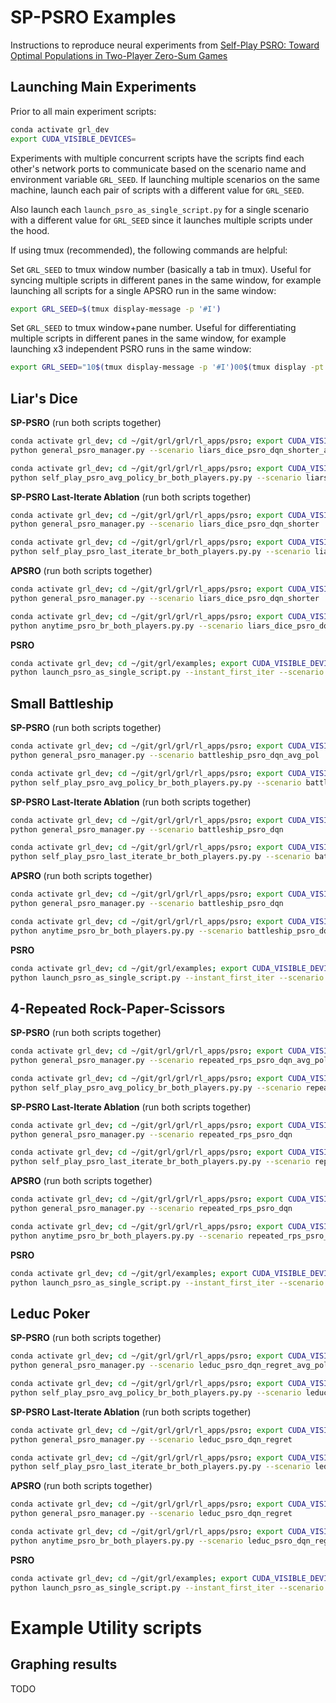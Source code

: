 # SP-PSRO Examples

Instructions to reproduce neural experiments from [Self-Play PSRO: Toward Optimal Populations in
Two-Player Zero-Sum Games](https://arxiv.org/abs/2207.06541)

## Launching Main Experiments

Prior to all main experiment scripts:
```bash
conda activate grl_dev
export CUDA_VISIBLE_DEVICES=
```

Experiments with multiple concurrent scripts have the scripts find each other's network ports to communicate based on the scenario name and environment variable `GRL_SEED`.
If launching multiple scenarios on the same machine, launch each pair of scripts with a different value for `GRL_SEED`.

Also launch each `launch_psro_as_single_script.py` for a single scenario with a different value for `GRL_SEED` since it launches multiple scripts under the hood.

If using tmux (recommended), the following commands are helpful:

Set `GRL_SEED` to tmux window number (basically a tab in tmux). Useful for syncing multiple scripts in different panes in the same window, for example launching all scripts for a single APSRO run in the same window:
```bash
export GRL_SEED=$(tmux display-message -p '#I')
```

Set `GRL_SEED` to tmux window+pane number. Useful for differentiating multiple scripts in different panes in the same window, for example launching x3 independent PSRO runs in the same window:
```bash
export GRL_SEED="10$(tmux display-message -p '#I')00$(tmux display -pt "${TMUX_PANE:?}" '#{pane_index}')"
```

## Liar's Dice
**SP-PSRO** (run both scripts together)
```bash
conda activate grl_dev; cd ~/git/grl/grl/rl_apps/psro; export CUDA_VISIBLE_DEVICES=; export GRL_SEED=$(tmux display-message -p '#I')
python general_psro_manager.py --scenario liars_dice_psro_dqn_shorter_avg_pol
```
```bash
conda activate grl_dev; cd ~/git/grl/grl/rl_apps/psro; export CUDA_VISIBLE_DEVICES=; export GRL_SEED=$(tmux display-message -p '#I')
python self_play_psro_avg_policy_br_both_players.py.py --scenario liars_dice_psro_dqn_shorter_avg_pol --instant_first_iter --avg_policy_learning_rate 0.1 --train_avg_policy_for_n_iters_after 10000 --force_sp_br_play_rate 0.05
```

**SP-PSRO Last-Iterate Ablation** (run both scripts together)
```bash
conda activate grl_dev; cd ~/git/grl/grl/rl_apps/psro; export CUDA_VISIBLE_DEVICES=; export GRL_SEED=$(tmux display-message -p '#I')
python general_psro_manager.py --scenario liars_dice_psro_dqn_shorter
```
```bash
conda activate grl_dev; cd ~/git/grl/grl/rl_apps/psro; export CUDA_VISIBLE_DEVICES=; export GRL_SEED=$(tmux display-message -p '#I')
python self_play_psro_last_iterate_br_both_players.py.py --scenario liars_dice_psro_dqn_shorter --instant_first_iter --force_sp_br_play_rate 0.05
```

**APSRO** (run both scripts together)
```bash
conda activate grl_dev; cd ~/git/grl/grl/rl_apps/psro; export CUDA_VISIBLE_DEVICES=; export GRL_SEED=$(tmux display-message -p '#I')
python general_psro_manager.py --scenario liars_dice_psro_dqn_shorter
```
```bash
conda activate grl_dev; cd ~/git/grl/grl/rl_apps/psro; export CUDA_VISIBLE_DEVICES=; export GRL_SEED=$(tmux display-message -p '#I')
python anytime_psro_br_both_players.py.py --scenario liars_dice_psro_dqn_shorter --instant_first_iter
```



**PSRO**
```bash
conda activate grl_dev; cd ~/git/grl/examples; export CUDA_VISIBLE_DEVICES=; export GRL_SEED="10$(tmux display-message -p '#I')00$(tmux display -pt "${TMUX_PANE:?}" '#{pane_index}')"
python launch_psro_as_single_script.py --instant_first_iter --scenario liars_dice_psro_dqn_shorter
```


## Small Battleship

**SP-PSRO** (run both scripts together)
```bash
conda activate grl_dev; cd ~/git/grl/grl/rl_apps/psro; export CUDA_VISIBLE_DEVICES=; export GRL_SEED=$(tmux display-message -p '#I')
python general_psro_manager.py --scenario battleship_psro_dqn_avg_pol
```
```bash
conda activate grl_dev; cd ~/git/grl/grl/rl_apps/psro; export CUDA_VISIBLE_DEVICES=; export GRL_SEED=$(tmux display-message -p '#I')
python self_play_psro_avg_policy_br_both_players.py.py --scenario battleship_psro_dqn_avg_pol --instant_first_iter --avg_policy_learning_rate 0.1 --train_avg_policy_for_n_iters_after 10000 --force_sp_br_play_rate 0.1
```

**SP-PSRO Last-Iterate Ablation** (run both scripts together)
```bash
conda activate grl_dev; cd ~/git/grl/grl/rl_apps/psro; export CUDA_VISIBLE_DEVICES=; export GRL_SEED=$(tmux display-message -p '#I')
python general_psro_manager.py --scenario battleship_psro_dqn
```
```bash
conda activate grl_dev; cd ~/git/grl/grl/rl_apps/psro; export CUDA_VISIBLE_DEVICES=; export GRL_SEED=$(tmux display-message -p '#I')
python self_play_psro_last_iterate_br_both_players.py.py --scenario battleship_psro_dqn --instant_first_iter --force_sp_br_play_rate 0.1
```

**APSRO** (run both scripts together)
```bash
conda activate grl_dev; cd ~/git/grl/grl/rl_apps/psro; export CUDA_VISIBLE_DEVICES=; export GRL_SEED=$(tmux display-message -p '#I')
python general_psro_manager.py --scenario battleship_psro_dqn
```
```bash
conda activate grl_dev; cd ~/git/grl/grl/rl_apps/psro; export CUDA_VISIBLE_DEVICES=; export GRL_SEED=$(tmux display-message -p '#I')
python anytime_psro_br_both_players.py.py --scenario battleship_psro_dqn --instant_first_iter
```


**PSRO**
```bash
conda activate grl_dev; cd ~/git/grl/examples; export CUDA_VISIBLE_DEVICES=; export GRL_SEED="10$(tmux display-message -p '#I')00$(tmux display -pt "${TMUX_PANE:?}" '#{pane_index}')"
python launch_psro_as_single_script.py --instant_first_iter --scenario battleship_psro_dqn
```


## 4-Repeated Rock-Paper-Scissors

**SP-PSRO** (run both scripts together)
```bash
conda activate grl_dev; cd ~/git/grl/grl/rl_apps/psro; export CUDA_VISIBLE_DEVICES=; export GRL_SEED=$(tmux display-message -p '#I')
python general_psro_manager.py --scenario repeated_rps_psro_dqn_avg_pol
```
```bash
conda activate grl_dev; cd ~/git/grl/grl/rl_apps/psro; export CUDA_VISIBLE_DEVICES=; export GRL_SEED=$(tmux display-message -p '#I')
python self_play_psro_avg_policy_br_both_players.py.py --scenario repeated_rps_psro_dqn_avg_pol --instant_first_iter --avg_policy_learning_rate 0.1 --train_avg_policy_for_n_iters_after 10000 --force_sp_br_play_rate 0.1
```

**SP-PSRO Last-Iterate Ablation** (run both scripts together)
```bash
conda activate grl_dev; cd ~/git/grl/grl/rl_apps/psro; export CUDA_VISIBLE_DEVICES=; export GRL_SEED=$(tmux display-message -p '#I')
python general_psro_manager.py --scenario repeated_rps_psro_dqn
```
```bash
conda activate grl_dev; cd ~/git/grl/grl/rl_apps/psro; export CUDA_VISIBLE_DEVICES=; export GRL_SEED=$(tmux display-message -p '#I')
python self_play_psro_last_iterate_br_both_players.py.py --scenario repeated_rps_psro_dqn --instant_first_iter --force_sp_br_play_rate 0.1
```

**APSRO** (run both scripts together)
```bash
conda activate grl_dev; cd ~/git/grl/grl/rl_apps/psro; export CUDA_VISIBLE_DEVICES=; export GRL_SEED=$(tmux display-message -p '#I')
python general_psro_manager.py --scenario repeated_rps_psro_dqn
```
```bash
conda activate grl_dev; cd ~/git/grl/grl/rl_apps/psro; export CUDA_VISIBLE_DEVICES=; export GRL_SEED=$(tmux display-message -p '#I')
python anytime_psro_br_both_players.py.py --scenario repeated_rps_psro_dqn --instant_first_iter
```

**PSRO**
```bash
conda activate grl_dev; cd ~/git/grl/examples; export CUDA_VISIBLE_DEVICES=; export GRL_SEED="10$(tmux display-message -p '#I')00$(tmux display -pt "${TMUX_PANE:?}" '#{pane_index}')"
python launch_psro_as_single_script.py --instant_first_iter --scenario repeated_rps_psro_dqn
```

## Leduc Poker

**SP-PSRO** (run both scripts together)
```bash
conda activate grl_dev; cd ~/git/grl/grl/rl_apps/psro; export CUDA_VISIBLE_DEVICES=; export GRL_SEED=$(tmux display-message -p '#I')
python general_psro_manager.py --scenario leduc_psro_dqn_regret_avg_pol
```
```bash
conda activate grl_dev; cd ~/git/grl/grl/rl_apps/psro; export CUDA_VISIBLE_DEVICES=; export GRL_SEED=$(tmux display-message -p '#I')
python self_play_psro_avg_policy_br_both_players.py.py --scenario leduc_psro_dqn_regret_avg_pol --instant_first_iter --avg_policy_learning_rate 0.1 --train_avg_policy_for_n_iters_after 10000 --force_sp_br_play_rate 0.1
```

**SP-PSRO Last-Iterate Ablation** (run both scripts together)
```bash
conda activate grl_dev; cd ~/git/grl/grl/rl_apps/psro; export CUDA_VISIBLE_DEVICES=; export GRL_SEED=$(tmux display-message -p '#I')
python general_psro_manager.py --scenario leduc_psro_dqn_regret
```
```bash
conda activate grl_dev; cd ~/git/grl/grl/rl_apps/psro; export CUDA_VISIBLE_DEVICES=; export GRL_SEED=$(tmux display-message -p '#I')
python self_play_psro_last_iterate_br_both_players.py.py --scenario leduc_psro_dqn_regret --instant_first_iter --force_sp_br_play_rate 0.1
```

**APSRO** (run both scripts together)
```bash
conda activate grl_dev; cd ~/git/grl/grl/rl_apps/psro; export CUDA_VISIBLE_DEVICES=; export GRL_SEED=$(tmux display-message -p '#I')
python general_psro_manager.py --scenario leduc_psro_dqn_regret
```
```bash
conda activate grl_dev; cd ~/git/grl/grl/rl_apps/psro; export CUDA_VISIBLE_DEVICES=; export GRL_SEED=$(tmux display-message -p '#I')
python anytime_psro_br_both_players.py.py --scenario leduc_psro_dqn_regret --instant_first_iter
```

**PSRO**
```bash
conda activate grl_dev; cd ~/git/grl/examples; export CUDA_VISIBLE_DEVICES=; export GRL_SEED="10$(tmux display-message -p '#I')00$(tmux display -pt "${TMUX_PANE:?}" '#{pane_index}')"
python launch_psro_as_single_script.py --instant_first_iter --scenario leduc_psro_dqn_regret
```

# Example Utility scripts

## Graphing results 
TODO

